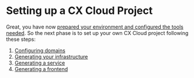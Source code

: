 # Setting up a CX Cloud Project

Great, you have now [prepared your environment and configured the tools needed](../getting-started). So the next phase is to set up your own CX Cloud project following these steps: 

1. [Configuring domains](configuring-domains.md)
2. [Generating your infrastructure](generating-infrastructure.md)
3. [Generating a service](generating-a-service.md)
4. [Generating a frontend](generating-a-frontend.md)

